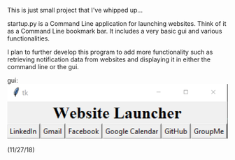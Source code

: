 This is just small project that I've whipped up...

startup.py is a Command Line application for launching websites. Think
of it as a Command Line bookmark bar. It includes a very basic gui and
various functionalities.

I plan to further develop this program to add more functionality such as
retrieving notification data from websites and displaying it in either
the command line or the gui.

gui: ![gui](gui.png)

(11/27/18)
